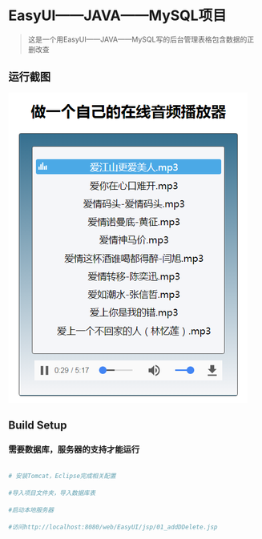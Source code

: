 # EasyUI——JAVA——MySQL项目

>这是一个用EasyUI——JAVA——MySQL写的后台管理表格包含数据的正删改查

<h2>运行截图</h2>
<img src="https://github.com/fuyanbing/fuyanbing.github.io/blob/master/%E4%BE%8B%E5%AD%90_player%E6%92%AD%E6%94%BE%E5%99%A8/music01.png" alt="首页" >
<h2>Build Setup</h2>

### 需要数据库，服务器的支持才能运行
``` bash

# 安装Tomcat，Eclipse完成相关配置

#导入项目文件夹，导入数据库表

#启动本地服务器

#访问http://localhost:8080/web/EasyUI/jsp/01_addDDelete.jsp

```
